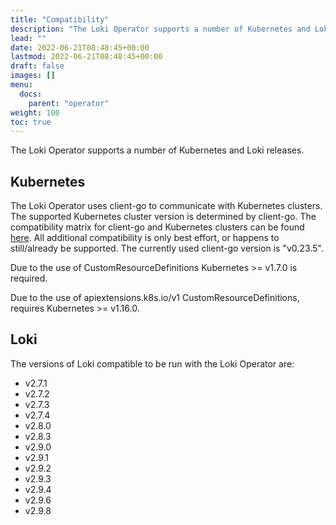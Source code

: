 ```yaml
---
title: "Compatibility"
description: "The Loki Operator supports a number of Kubernetes and Loki releases."
lead: ""
date: 2022-06-21T08:48:45+00:00
lastmod: 2022-06-21T08:48:45+00:00
draft: false
images: []
menu:
  docs:
    parent: "operator"
weight: 100
toc: true
---
```


The Loki Operator supports a number of Kubernetes and Loki releases.

## Kubernetes

The Loki Operator uses client-go to communicate with Kubernetes clusters. The supported Kubernetes cluster version is determined by client-go. The compatibility matrix for client-go and Kubernetes clusters can be found [here](https://github.com/kubernetes/client-go#compatibility-matrix). All additional compatibility is only best effort, or happens to still/already be supported. The currently used client-go version is "v0.23.5".

Due to the use of CustomResourceDefinitions Kubernetes >= v1.7.0 is required.

Due to the use of apiextensions.k8s.io/v1 CustomResourceDefinitions, requires Kubernetes >= v1.16.0.

## Loki

The versions of Loki compatible to be run with the Loki Operator are:

* v2.7.1
* v2.7.2
* v2.7.3
* v2.7.4
* v2.8.0
* v2.8.3
* v2.9.0
* v2.9.1
* v2.9.2
* v2.9.3
* v2.9.4
* v2.9.6
* v2.9.8
